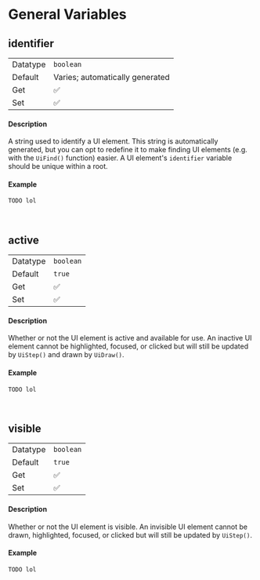# General Variables

## identifier

<table>
    <tr>
    	<td>Datatype</td>
    	<td><code>boolean</code></td>
	</tr>
    <tr>
    	<td>Default</td>
    	<td>Varies; automatically generated</td>
	</tr>
    <tr>
    	<td>Get</td>
    	<td>✅</td>
	</tr>
    <tr>
    	<td>Set</td>
    	<td>✅</td>
	</tr>
</table>

<!-- tabs:start -->

#### **Description**

A string used to identify a UI element. This string is automatically generated, but you can opt to redefine it to make finding UI elements (e.g. with the `UiFind()` function) easier. A UI element's `identifier` variable should be unique within a root.

#### **Example**

```gml
TODO lol
```

<!-- tabs:end -->

&nbsp;

## active

<table>
    <tr>
    	<td>Datatype</td>
    	<td><code>boolean</code></td>
	</tr>
    <tr>
    	<td>Default</td>
    	<td><code>true</code></td>
	</tr>
    <tr>
    	<td>Get</td>
    	<td>✅</td>
	</tr>
    <tr>
    	<td>Set</td>
    	<td>✅</td>
	</tr>
</table>

<!-- tabs:start -->

#### **Description**

Whether or not the UI element is active and available for use. An inactive UI element cannot be highlighted, focused, or clicked but will still be updated by `UiStep()` and drawn by `UiDraw()`.

#### **Example**

```gml
TODO lol
```

<!-- tabs:end -->

&nbsp;

## visible

<table>
    <tr>
    	<td>Datatype</td>
    	<td><code>boolean</code></td>
	</tr>
    <tr>
    	<td>Default</td>
    	<td><code>true</code></td>
	</tr>
    <tr>
    	<td>Get</td>
    	<td>✅</td>
	</tr>
    <tr>
    	<td>Set</td>
    	<td>✅</td>
	</tr>
</table>

<!-- tabs:start -->

#### **Description**

Whether or not the UI element is visible. An invisible UI element cannot be drawn, highlighted, focused, or clicked but will still be updated by `UiStep()`.

#### **Example**

```gml
TODO lol
```

<!-- tabs:end -->

&nbsp;